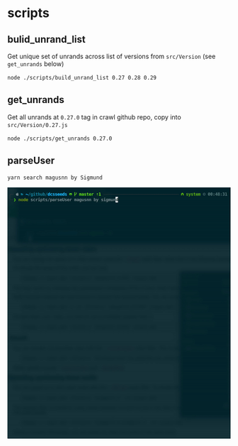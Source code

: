 # scripts

## bulid_unrand_list

Get unique set of unrands across list of versions from `src/Version` (see `get_unrands` below)

```sh
node ./scripts/build_unrand_list 0.27 0.28 0.29
```

## get_unrands

Get all unrands at `0.27.0` tag in crawl github repo, copy into `src/Version/0.27.js`

```sh
node ./scripts/get_unrands 0.27.0
```

## parseUser

```sh
yarn search magusnn by Sigmund
```

![Demo GIF of parseUser for user "magusnn" for term "by sigmund"](https://raw.githubusercontent.com/magus/dcsseeds/master/static/parseuser-demo-4x.766b70.gif)
